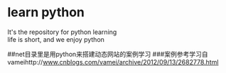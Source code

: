 # learn python
It's the repository for python learning</br>
life is short, and we enjoy python

##net目录里是用python来搭建动态网站的案例学习
###案例参考学习自vameihttp://www.cnblogs.com/vamei/archive/2012/09/13/2682778.html
